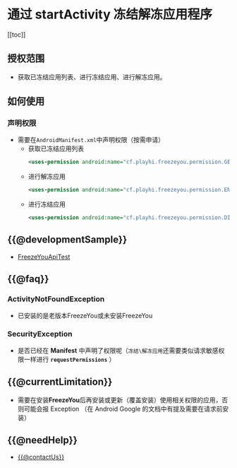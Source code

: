 # 通过 startActivity 冻结解冻应用程序
[[toc]]

## 授权范围
- 获取已冻结应用列表、进行冻结应用、进行解冻应用。

## 如何使用

### 声明权限
- 需要在`AndroidManifest.xml`中声明权限（按需申请）
  - 获取已冻结应用列表
    ``` xml
    <uses-permission android:name="cf.playhi.freezeyou.permission.GET_DISABLED_APPLICATIONS"/>
    ```
  - 进行解冻应用
    ``` xml
    <uses-permission android:name="cf.playhi.freezeyou.permission.ENABLE_APPLICATIONS"/>
    ```
  - 进行冻结应用
    ``` xml
    <uses-permission android:name="cf.playhi.freezeyou.permission.DISABLE_APPLICATIONS"/>
    ```

## {{@developmentSample}}
- [FreezeYouApiTest](https://github.com/Playhi/FreezeYouApiTest)

## {{@faq}}
### ActivityNotFoundException
- 已安装的是老版本FreezeYou或未安装FreezeYou

### SecurityException
- 是否已经在 **Manifest** 中声明了权限呢（`冻结\解冻应用`还需要类似请求敏感权限一样进行 **`requestPermissions`** ）

## {{@currentLimitation}}
- 需要在安装**FreezeYou**后再安装或更新（覆盖安装）使用相关权限的应用，否则可能会报 Exception （在 Android Google 的文档中有提及需要在请求前安装）

## {{@needHelp}}
- [{{@contactUs}}](../about/contactUs.md)
